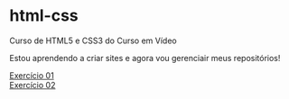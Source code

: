 # html-css
 Curso de HTML5 e CSS3 do Curso em Vídeo

Estou aprendendo a criar sites e agora vou gerenciair meus repositórios!

<a href="https://brendonrodriguesdev.github.io/html-css/exercicios/ex001/index.html" target="_blank">Exercício 01</a>
</br>
<a href="https://brendonrodriguesdev.github.io/html-css/exercicios/ex002/index.html" target="_blank">Exercício 02</a>
